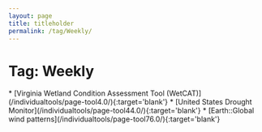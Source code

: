 ```yaml
---
layout: page
title: titleholder
permalink: /tag/Weekly/
---
```

<h1>Tag: Weekly</h1>
* [Virginia Wetland Condition Assessment Tool (WetCAT)](/individualtools/page-tool4.0/){:target='blank'}
* [United States Drought Monitor](/individualtools/page-tool44.0/){:target='blank'}
* [Earth::Global wind patterns](/individualtools/page-tool76.0/){:target='blank'}
